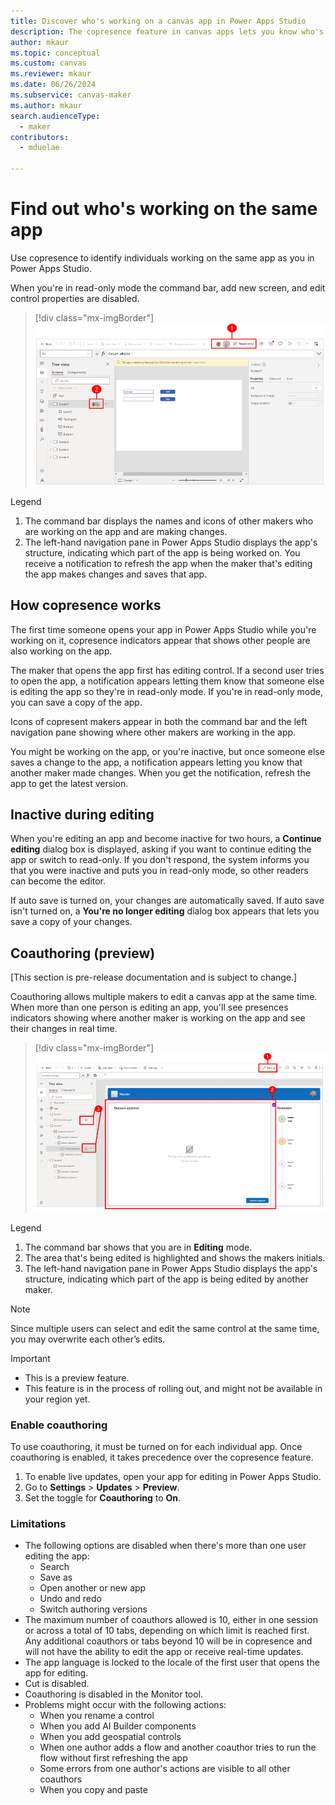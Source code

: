 ```yaml
---
title: Discover who's working on a canvas app in Power Apps Studio
description: The copresence feature in canvas apps lets you know who's working on the app.
author: mkaur
ms.topic: conceptual
ms.custom: canvas
ms.reviewer: mkaur
ms.date: 06/26/2024
ms.subservice: canvas-maker
ms.author: mkaur
search.audienceType: 
  - maker
contributors:
  - mduelae
  
---
```


# Find out who's working on the same app

Use copresence to identify individuals working on the same app as you in Power Apps Studio.

When you're in read-only mode the command bar, add new screen, and edit control properties are disabled. 

> [!div class="mx-imgBorder"] 
> ![Copresence in Power Apps Studio.](media/copresence/canvas-copresence.png)

Legend

1. The command bar displays the names and icons of other makers who are working on the app and are making changes. 
1. The left-hand navigation pane in Power Apps Studio displays the app's structure, indicating which part of the app is being worked on. You receive a notification to refresh the app when the maker that's editing the app makes changes and saves that app.

## How copresence works

The first time someone opens your app in Power Apps Studio while you're working on it, copresence indicators appear that shows other people are also working on the app. 

The maker that opens the app first has editing control. If a second user tries to open the app, a notification appears letting them know that someone else is editing the app so they're in read-only mode. If you're in read-only mode, you can save a copy of the app.

Icons of copresent makers appear in both the command bar and the left navigation pane showing where other makers are working in the app.

You might be working on the app, or you're inactive, but once someone else saves a change to the app, a notification appears letting you know that another maker made changes. When you get the notification, refresh the app to get the latest version.

## Inactive during editing

When you're editing an app and become inactive for two hours, a **Continue editing** dialog box is displayed, asking if you want to continue editing the app or switch to read-only. If you don't respond, the system informs you that you were inactive and puts you in read-only mode, so other readers can become the editor. 

If auto save is turned on, your changes are automatically saved. If auto save isn't turned on, a **You're no longer editing** dialog box appears that lets you save a copy of your changes.


## Coauthoring (preview)

[This section is pre-release documentation and is subject to change.]

Coauthoring allows multiple makers to edit a canvas app at the same time. When more than one person is editing an app, you'll see presences indicators showing where another maker is working on the app and see their changes in real time.


> [!div class="mx-imgBorder"] 
> ![Coauthoring in Power Apps Studio.](media/copresence/coauthoring.png)


Legend

1. The command bar shows that you are in **Editing** mode.
1. The area that's being edited is highlighted and shows the makers initials.  
1. The left-hand navigation pane in Power Apps Studio displays the app's structure, indicating which part of the app is being edited by another maker. 

> [!NOTE]
> Since multiple users can select and edit the same control at the same time, you may overwrite each other’s edits.


> [!IMPORTANT]
> - This is a preview feature.
> - This feature is in the process of rolling out, and might not be available in your region yet.

### Enable coauthoring

To use coauthoring, it must be turned on for each individual app. Once coauthoring is enabled, it takes precedence over the copresence feature.

1. To enable live updates, open your app for editing in Power Apps Studio.
2. Go to **Settings** > **Updates** > **Preview**.
3. Set the toggle for **Coauthoring** to **On**.


### Limitations 

- The following options are disabled when there's more than one user editing the app:
  - Search 
  - Save as
  - Open another or new app
  - Undo and redo
  - Switch authoring versions
- The maximum number of coauthors allowed is 10, either in one session or across a total of 10 tabs, depending on which limit is reached first. Any additional coauthors or tabs beyond 10 will be in copresence and will not have the ability to edit the app or receive real-time updates.
- The app language is locked to the locale of the first user that opens the app for editing.
-  Cut is disabled.
- Coauthoring is disabled in the Monitor tool.
- Problems might occur with the following actions:
  - When you rename a control
  - When you add AI Builder components
  - When you add geospatial controls
  - When one author adds a flow and another coauthor tries to run the flow without first refreshing the app
  - Some errors from one author's actions are visible to all other coauthors
  - When you copy and paste




